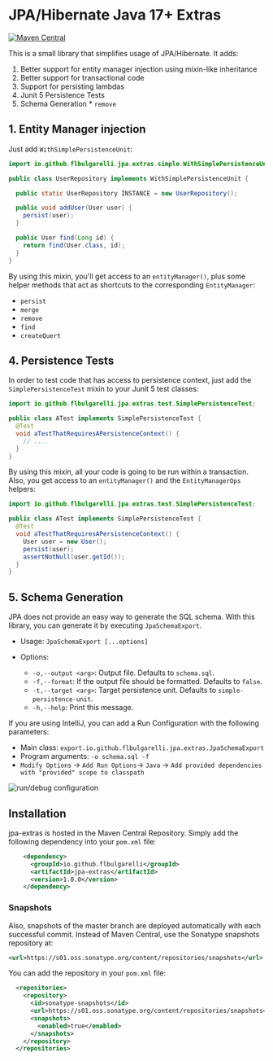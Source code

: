 JPA/Hibernate Java 17+ Extras
==============================

[![Maven Central](https://maven-badges.herokuapp.com/maven-central/io.github.flbulgarelli/jpa-extras/badge.svg)](https://maven-badges.herokuapp.com/maven-central/io.github.flbulgarelli/jpa-extras)

This is a small library that simplifies usage of JPA/Hibernate. It adds:

  1. Better support for entity manager injection using mixin-like inheritance
  2. Better support for transactional code
  3. Support for persisting lambdas
  4. Junit 5 Persistence Tests
  5. Schema Generation * `remove`

## 1. Entity Manager injection

Just add `WithSimplePersistenceUnit`:

```java
import io.github.flbulgarelli.jpa.extras.simple.WithSimplePersistenceUnit;

public class UserRepository implements WithSimplePersistenceUnit {

  public static UserRepository INSTANCE = new UserRepository();

  public void addUser(User user) {
    persist(user);
  }

  public User find(Long id) {
    return find(User.class, id);
  }
}
```

By using this mixin, you'll get access to an `entityManager()`, plus some helper methods that act as shortcuts to
the corresponding `EntityManager`:

 * `persist`
 * `merge`
 * `remove`
 * `find`
 * `createQuert`

## 4. Persistence Tests

In order to test code that has access to persistence context, just add the `SimplePersistenceTest` mixin to your Junit 5 test classes:

```java
import io.github.flbulgarelli.jpa.extras.test.SimplePersistenceTest;

public class ATest implements SimplePersistenceTest {
  @Test
  void aTestThatRequiresAPersistenceContext() {
    // ....
  }
}
```

By using this mixin, all your code is going to be run within a transaction. Also, you get access to an `entityManager()` and
the `EntityManagerOps` helpers:

```java
import io.github.flbulgarelli.jpa.extras.test.SimplePersistenceTest;

public class ATest implements SimplePersistenceTest {
  @Test
  void aTestThatRequiresAPersistenceContext() {
    User user = new User();
    persist(user);
    assertNotNull(user.getId());
  }
}
```

## 5. Schema Generation

JPA does not provide an easy way to generate the SQL schema. With this library, you can generate it by executing `JpaSchemaExport`.

- Usage: `JpaSchemaExport [...options]`

- Options:
  - `-o,--output <arg>`: Output file. Defaults to `schema.sql`.
  - `-f,--format`: If the output file should be formatted. Defaults to `false`.
  - `-t,--target <arg>`: Target persistence unit. Defaults to `simple-persistence-unit`.
  - `-h,--help`: Print this message.

If you are using IntelliJ, you can add a Run Configuration with the following parameters:

- Main class: `export.io.github.flbulgarelli.jpa.extras.JpaSchemaExport`
- Program arguments: `-o schema.sql -f`
- `Modify Options` -> `Add Run Options`-> `Java` -> `Add provided dependencies with "provided" scope to classpath`

![run/debug configuration](https://user-images.githubusercontent.com/39303639/194677296-86d6395e-5f42-4500-962a-677ad28d613b.png)

## Installation

jpa-extras is hosted in the Maven Central Repository. Simply add the following
dependency into your `pom.xml` file:

```xml
    <dependency>
      <groupId>io.github.flbulgarelli</groupId>
      <artifactId>jpa-extras</artifactId>
      <version>1.0.0</version>
    </dependency>
```

### Snapshots

Also, snapshots of the master branch are deployed automatically with each
successful commit. Instead of Maven Central, use the Sonatype snapshots
repository at:

```xml
<url>https://s01.oss.sonatype.org/content/repositories/snapshots</url>
```

You can add the repository in your `pom.xml` file:

```xml
  <repositories>
    <repository>
      <id>sonatype-snapshots</id>
      <url>https://s01.oss.sonatype.org/content/repositories/snapshots</url>
      <snapshots>
        <enabled>true</enabled>
      </snapshots>
    </repository>
  </repositories>
```
